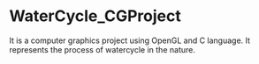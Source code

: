 # WaterCycle_CGProject
It is a computer graphics project using OpenGL and C language. It represents the process of watercycle in the nature.
